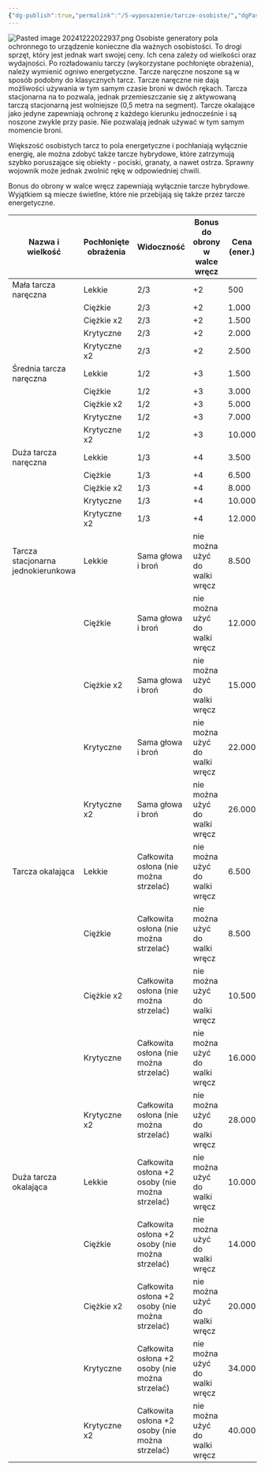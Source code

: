 ```yaml
---
{"dg-publish":true,"permalink":"/5-wyposazenie/tarcze-osobiste/","dgPassFrontmatter":true}
---
```


![Pasted image 20241222022937.png](/img/user/6%20Obrazy/Pasted%20image%2020241222022937.png)
Osobiste generatory pola ochronnego to urządzenie konieczne dla ważnych osobistości. To drogi sprzęt, który jest jednak wart swojej ceny. Ich cena zależy od wielkości oraz wydajności. Po rozładowaniu tarczy (wykorzystane pochłonięte obrażenia), należy wymienić ogniwo energetyczne. Tarcze naręczne noszone są w sposób podobny do klasycznych tarcz. Tarcze naręczne nie dają możliwości używania w tym samym czasie broni w dwóch rękach. Tarcza stacjonarna na to pozwala, jednak przemieszczanie się z aktywowaną tarczą stacjonarną jest wolniejsze (0,5 metra na segment). Tarcze okalające jako jedyne zapewniają ochronę z każdego kierunku jednocześnie i są noszone zwykle przy pasie. Nie pozwalają jednak używać w tym samym momencie broni.

Większość osobistych tarcz to pola energetyczne i pochłaniają wyłącznie energię, ale można zdobyć także tarcze hybrydowe, które zatrzymują szybko poruszające się obiekty - pociski, granaty, a nawet ostrza. Sprawny wojownik może jednak zwolnić rękę w odpowiedniej chwili.

Bonus do obrony w walce wręcz zapewniają wyłącznie tarcze hybrydowe. Wyjątkiem są miecze świetlne, które nie przebijają się także przez tarcze energetyczne.

| Nazwa i wielkość                   | Pochłonięte obrażenia | Widoczność                                     | Bonus do obrony w walce wręcz | Cena (ener.) | Cena (hybr.) |
| ---------------------------------- | --------------------- | ---------------------------------------------- | ----------------------------- | ------------ | ------------ |
| Mała tarcza naręczna               | Lekkie                | 2/3                                            | +2                            | 500          | 1.000        |
|                                    | Ciężkie               | 2/3                                            | +2                            | 1.000        | 2.000        |
|                                    | Ciężkie x2            | 2/3                                            | +2                            | 1.500        | 5.000        |
|                                    | Krytyczne             | 2/3                                            | +2                            | 2.000        | 7.500        |
|                                    | Krytyczne x2          | 2/3                                            | +2                            | 2.500        | 10.000       |
| Średnia tarcza naręczna            | Lekkie                | 1/2                                            | +3                            | 1.500        | 3.000        |
|                                    | Ciężkie               | 1/2                                            | +3                            | 3.000        | 5.500        |
|                                    | Ciężkie x2            | 1/2                                            | +3                            | 5.000        | 7.500        |
|                                    | Krytyczne             | 1/2                                            | +3                            | 7.000        | 10.500       |
|                                    | Krytyczne x2          | 1/2                                            | +3                            | 10.000       | 12.00        |
| Duża tarcza naręczna               | Lekkie                | 1/3                                            | +4                            | 3.500        | 6.500        |
|                                    | Ciężkie               | 1/3                                            | +4                            | 6.500        | 8.500        |
|                                    | Ciężkie x2            | 1/3                                            | +4                            | 8.000        | 11.000       |
|                                    | Krytyczne             | 1/3                                            | +4                            | 10.000       | 14.500       |
|                                    | Krytyczne x2          | 1/3                                            | +4                            | 12.000       | 16.000       |
| Tarcza stacjonarna jednokierunkowa | Lekkie                | Sama głowa i broń                              | nie można użyć do walki wręcz | 8.500        | 10.000       |
|                                    | Ciężkie               | Sama głowa i broń                              | nie można użyć do walki wręcz | 12.000       | 13.500       |
|                                    | Ciężkie x2            | Sama głowa i broń                              | nie można użyć do walki wręcz | 15.000       | 17.000       |
|                                    | Krytyczne             | Sama głowa i broń                              | nie można użyć do walki wręcz | 22.000       | 24.000       |
|                                    | Krytyczne x2          | Sama głowa i broń                              | nie można użyć do walki wręcz | 26.000       | 28.000       |
| Tarcza okalająca                   | Lekkie                | Całkowita osłona (nie można strzelać)          | nie można użyć do walki wręcz | 6.500        | 8.000        |
|                                    | Ciężkie               | Całkowita osłona (nie można strzelać)          | nie można użyć do walki wręcz | 8.500        | 10.000       |
|                                    | Ciężkie x2            | Całkowita osłona (nie można strzelać)          | nie można użyć do walki wręcz | 10.500       | 12.000       |
|                                    | Krytyczne             | Całkowita osłona (nie można strzelać)          | nie można użyć do walki wręcz | 16.000       | 18.500       |
|                                    | Krytyczne x2          | Całkowita osłona (nie można strzelać)          | nie można użyć do walki wręcz | 28.000       | 30.000       |
| Duża tarcza okalająca              | Lekkie                | Całkowita osłona +2 osoby (nie można strzelać) | nie można użyć do walki wręcz | 10.000       | 11.500       |
|                                    | Ciężkie               | Całkowita osłona +2 osoby (nie można strzelać) | nie można użyć do walki wręcz | 14.000       | 16.000       |
|                                    | Ciężkie x2            | Całkowita osłona +2 osoby (nie można strzelać) | nie można użyć do walki wręcz | 20.000       | 22.000       |
|                                    | Krytyczne             | Całkowita osłona +2 osoby (nie można strzelać) | nie można użyć do walki wręcz | 34.000       | 36.000       |
|                                    | Krytyczne x2          | Całkowita osłona +2 osoby (nie można strzelać) | nie można użyć do walki wręcz | 40.000       | 42.000       |
